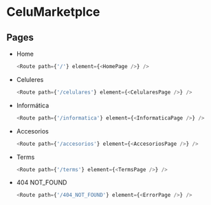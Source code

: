 # CeluMarketplce

## Pages

- Home 
  ```javascript 
  <Route path={'/'} element={<HomePage />} />
  ```
- Celuleres 
  ```javascript 
  <Route path={'/celulares'} element={<CelularesPage />} />
  ```
- Informática
  ```javascript 
  <Route path={'/informatica'} element={<InformaticaPage />} />
  ```
- Accesorios
  ```javascript 
  <Route path={'/accesorios'} element={<AccesoriosPage />} />
  ```
- Terms
  ```javascript 
  <Route path={'/terms'} element={<TermsPage />} />
  ```
- 404 NOT_FOUND
  ```javascript 
  <Route path={'/404_NOT_FOUND'} element={<ErrorPage />} />
  ```
